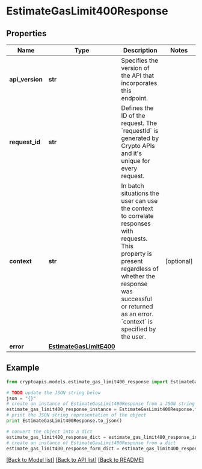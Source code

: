 # EstimateGasLimit400Response


## Properties
Name | Type | Description | Notes
------------ | ------------- | ------------- | -------------
**api_version** | **str** | Specifies the version of the API that incorporates this endpoint. | 
**request_id** | **str** | Defines the ID of the request. The &#x60;requestId&#x60; is generated by Crypto APIs and it&#39;s unique for every request. | 
**context** | **str** | In batch situations the user can use the context to correlate responses with requests. This property is present regardless of whether the response was successful or returned as an error. &#x60;context&#x60; is specified by the user. | [optional] 
**error** | [**EstimateGasLimitE400**](EstimateGasLimitE400.md) |  | 

## Example

```python
from cryptoapis.models.estimate_gas_limit400_response import EstimateGasLimit400Response

# TODO update the JSON string below
json = "{}"
# create an instance of EstimateGasLimit400Response from a JSON string
estimate_gas_limit400_response_instance = EstimateGasLimit400Response.from_json(json)
# print the JSON string representation of the object
print EstimateGasLimit400Response.to_json()

# convert the object into a dict
estimate_gas_limit400_response_dict = estimate_gas_limit400_response_instance.to_dict()
# create an instance of EstimateGasLimit400Response from a dict
estimate_gas_limit400_response_form_dict = estimate_gas_limit400_response.from_dict(estimate_gas_limit400_response_dict)
```
[[Back to Model list]](../README.md#documentation-for-models) [[Back to API list]](../README.md#documentation-for-api-endpoints) [[Back to README]](../README.md)


